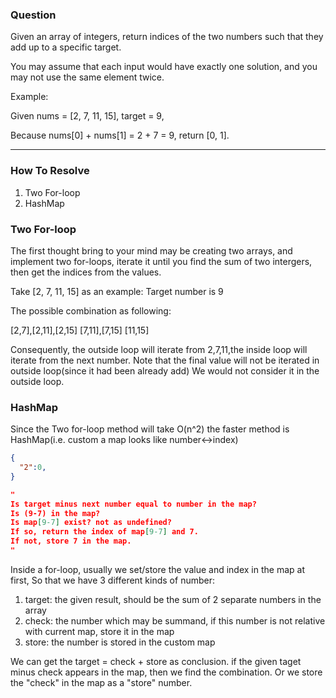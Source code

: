 ### Question

Given an array of integers, return indices of the two numbers such that they add up to a specific target.

You may assume that each input would have exactly one solution, and you may not use the same element twice.

Example:

Given nums = [2, 7, 11, 15], target = 9,

Because nums[0] + nums[1] = 2 + 7 = 9,
return [0, 1].

***

### How To Resolve

1. Two For-loop 
2. HashMap

### Two For-loop
The first thought bring to your mind may be creating two arrays, and implement two for-loops, iterate it until you find the sum of two intergers, then get the indices from the values.

Take [2, 7, 11, 15] as an example:
Target number is 9

The possible combination as following:

[2,7],[2,11],[2,15]
[7,11],[7,15]
[11,15]

Consequently, the outside loop will iterate from 2,7,11,the inside loop will iterate from the next number.
Note that the final value will not be iterated in outside loop(since it had been already add) 
We would not consider it in the outside loop.

### HashMap
Since the Two for-loop method will take O(n^2)
the faster method is HashMap(i.e. custom a map looks like number<->index)

```json
{ 
  "2":0,
}

"
Is target minus next number equal to number in the map?
Is (9-7) in the map?
Is map[9-7] exist? not as undefined?
If so, return the index of map[9-7] and 7.
If not, store 7 in the map. 
"

```

Inside a for-loop, usually we set/store the value and index in the map at first,
So that we have 3 different kinds of number:

1. target: the given result, should be the sum of 2 separate numbers in the array
2. check: the number which may be summand, if this number is not relative with current map, store it in the map
3. store:  the number is stored in the custom map

We can get the target = check + store as conclusion.
if the given taget minus check appears in the map, then we find the combination.
Or we store the "check" in the map as a "store" number.